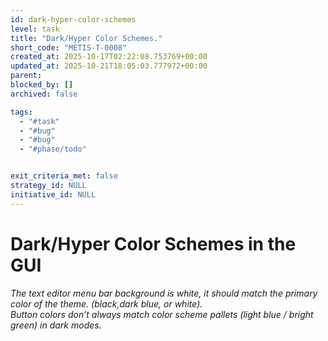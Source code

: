 ```yaml
---
id: dark-hyper-color-schemes
level: task
title: "Dark/Hyper Color Schemes."
short_code: "METIS-T-0008"
created_at: 2025-10-17T02:22:08.753769+00:00
updated_at: 2025-10-21T18:05:03.777972+00:00
parent: 
blocked_by: []
archived: false

tags:
  - "#task"
  - "#bug"
  - "#bug"
  - "#phase/todo"


exit_criteria_met: false
strategy_id: NULL
initiative_id: NULL
---
```


# Dark/Hyper Color Schemes in the GUI

*The text editor menu bar background is white, it should match the primary color of the theme. (black,dark blue, or white).*\
*Button colors don’t always match color scheme pallets (light blue / bright green) in dark modes.*

## 